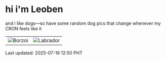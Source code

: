 # hi i'm Leoben

and i like dogs—so have some random dog pics that change whenever my CRON feels like it

|  |  |
|--------|----------|
| ![Borzoi](https://random-dog-vercel.vercel.app/api/random-borzoi?v=1752641416) | ![Labrador](https://random-dog-vercel.vercel.app/api/random-labrador?v=1752641416) |

Last updated: 2025-07-16 12:50 PHT
